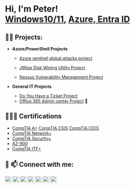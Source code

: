 <h1>Hi, I'm Peter! <br/><a href="https://github.com/peteremery2">Windows10/11</a>, <a href="https://www.linkedin.com/in/peteremery2/">Azure, Entra ID</a> <a href=""></a></h1>

<h2>👨‍💻 Projects:</h2>



- <b>Azure/PowerShell Projects</b>
  - [Azure sentinel global attacks project](https://github.com/Peteremery2/Azuresentinelproject)
    
  - [JWipe Disk Wiping Utility Project](https://github.com/Peteremery2/JWipeProject)
 
  - [Nessus Vulnerability Management Project](https://github.com/Peteremery2/Nessusscanproject)
 
- <b>General IT Projects</b>
  - [Do You Have a Ticket Project](https://github.com/Peteremery2/doyouhaveaticketproject)
  - [Office 365 Admin center Project](https://github.com/Peteremery2/365AdminProject) 🦾
    
<h2>👨🏻‍🎓 Certifications </h2>

- [CompTIA A+](https://www.credly.com/badges/90419a1a-c1a4-4845-9e33-32b641efd484/public_url) [CompTIA CSIS](https://www.credly.com/badges/4d2dcfd4-6e4d-44dd-8d28-0f025ef66576/public_url) [CompTIA CIOS](https://www.credly.com/badges/5ec8339b-94f1-4674-b496-7579ca6b6738/public_url)
- [CompTIA Network+](https://www.credly.com/badges/d62be013-08b8-4af2-a99c-693b8325cb77/public_url)
- [CompTIA Security+](https://www.credly.com/badges/04664721-eaed-4bc6-a24d-f688661f6a90/public_url)
- [AZ-900](https://learn.microsoft.com/en-us/users/peteremery2/credentials/1d5264bf3c2b8ac5?ref=https%3A%2F%2Fwww.linkedin.com%2F)
- [CompTIA ITF+](https://www.credly.com/badges/f359ff03-173d-4621-89b7-feb163b0cc1a/public_url)

<h2> 🤳 📫 Connect with me:</h2>

[<img align="left" alt="JoshMadakor | YouTube" width="22px" src="https://cdn.jsdelivr.net/npm/simple-icons@v3/icons/youtube.svg" />][youtube]
[<img align="left" alt="JoshMadakor | Twitter" width="22px" src="https://cdn.jsdelivr.net/npm/simple-icons@v3/icons/twitter.svg" />][twitter]
[<img align="left" alt="JoshMadakor | LinkedIn" width="22px" src="https://cdn.jsdelivr.net/npm/simple-icons@v3/icons/linkedin.svg" />][linkedin]
[<img align="left" alt="JoshMadakor | Instagram" width="22px" src="https://cdn.jsdelivr.net/npm/simple-icons@v3/icons/instagram.svg" />][instagram]
[<img align="left" alt="JoshMadakor | Gmail" width="22px" src="https://cdn.jsdelivr.net/npm/simple-icons@3.13.0/icons/gmail.svg" />][Gmail]
[<img align="left" alt="JoshMadakor | Reddit" width="22px" src="https://cdn.jsdelivr.net/npm/simple-icons@3.13.0/icons/reddit.svg" />][Reddit]
[<img align="left" alt="JoshMadakor | Reddit" width="22px" src="https://cdn.jsdelivr.net/npm/simple-icons@3.13.0/icons/facebook.svg" />][Facebook]

[twitter]: https://twitter.com/
[youtube]: https://www.youtube.com/
[instagram]: https://www.instagram.com/peteremery7445
[linkedin]: https://linkedin.com/in/peteremery2
[Gmail]: mailto:thepeteremery@gmail.com
[Reddit]: https://reddit.com/user/pxe590t
[Facebook]: https://Facebook.com/ITsolvedsolME



<!--
**joshmadakor1/joshmadakor1** is a ✨ _special_ ✨ repository because its `README.md` (this file) appears on your GitHub profile.

Here are some ideas to get you started:

- 🔭 I’m currently working on ...
- 🌱 I’m currently learning ...
- 👯 I’m looking to collaborate on ...
- 🤔 I’m looking for help with ...
- 💬 Ask me about ...
- 📫 How to reach me: ...
- 😄 Pronouns: ...
- ⚡ Fun fact: ...
-->
